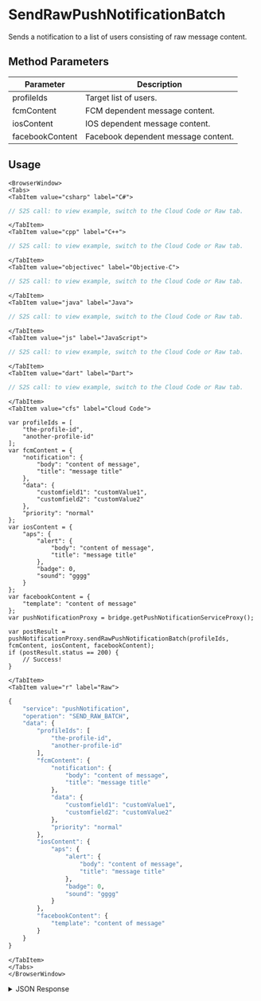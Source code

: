 # SendRawPushNotificationBatch

Sends a notification to a list of users consisting of raw message content.

<PartialServop service_name="pushNotification" operation_name="SEND_RAW_BATCH" />

## Method Parameters

| Parameter       | Description                         |
| --------------- | ----------------------------------- |
| profileIds      | Target list of users.               |
| fcmContent      | FCM dependent message content.      |
| iosContent      | IOS dependent message content.      |
| facebookContent | Facebook dependent message content. |

## Usage

```mdx-code-block
<BrowserWindow>
<Tabs>
<TabItem value="csharp" label="C#">
```

```csharp
// S2S call: to view example, switch to the Cloud Code or Raw tab.
```

```mdx-code-block
</TabItem>
<TabItem value="cpp" label="C++">
```

```cpp
// S2S call: to view example, switch to the Cloud Code or Raw tab.
```

```mdx-code-block
</TabItem>
<TabItem value="objectivec" label="Objective-C">
```

```objectivec
// S2S call: to view example, switch to the Cloud Code or Raw tab.
```

```mdx-code-block
</TabItem>
<TabItem value="java" label="Java">
```

```java
// S2S call: to view example, switch to the Cloud Code or Raw tab.
```

```mdx-code-block
</TabItem>
<TabItem value="js" label="JavaScript">
```

```javascript
// S2S call: to view example, switch to the Cloud Code or Raw tab.
```

```mdx-code-block
</TabItem>
<TabItem value="dart" label="Dart">
```

```dart
// S2S call: to view example, switch to the Cloud Code or Raw tab.
```

```mdx-code-block
</TabItem>
<TabItem value="cfs" label="Cloud Code">
```

```cfscript
var profileIds = [
	"the-profile-id",
	"another-profile-id"
];
var fcmContent = {
	"notification": {
		"body": "content of message",
		"title": "message title"
	},
	"data": {
		"customfield1": "customValue1",
		"customfield2": "customValue2"
	},
	"priority": "normal"
};
var iosContent = {
	"aps": {
		"alert": {
			"body": "content of message",
			"title": "message title"
		},
		"badge": 0,
		"sound": "gggg"
	}
};
var facebookContent = {
	"template": "content of message"
};
var pushNotificationProxy = bridge.getPushNotificationServiceProxy();

var postResult = pushNotificationProxy.sendRawPushNotificationBatch(profileIds, fcmContent, iosContent, facebookContent);
if (postResult.status == 200) {
    // Success!
}
```

```mdx-code-block
</TabItem>
<TabItem value="r" label="Raw">
```

```r
{
	"service": "pushNotification",
	"operation": "SEND_RAW_BATCH",
	"data": {
		"profileIds": [
			"the-profile-id",
			"another-profile-id"
		],
		"fcmContent": {
			"notification": {
				"body": "content of message",
				"title": "message title"
			},
			"data": {
				"customfield1": "customValue1",
				"customfield2": "customValue2"
			},
			"priority": "normal"
		},
		"iosContent": {
			"aps": {
				"alert": {
					"body": "content of message",
					"title": "message title"
				},
				"badge": 0,
				"sound": "gggg"
			}
		},
		"facebookContent": {
			"template": "content of message"
		}
	}
}
```

```mdx-code-block
</TabItem>
</Tabs>
</BrowserWindow>
```

<details>
<summary>JSON Response</summary>

```json
{
    "packetId": 1,
    "messageResponses": [
        {
            "status": 200,
            "data": null
        }
    ]
}
```

</details>
